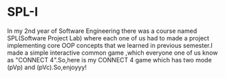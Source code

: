 # SPL-I
In my 2nd year of Software Engineering there was a course named SPL(Software Project Lab) where each one of us had to made a project implementing core OOP concepts that we learned in previous semester.I made a simple interactive common game ,which everyone one of us know as "CONNECT 4".So,here is my CONNECT 4 game which has two mode (pVp) and (pVc).So,enjoyyy!
